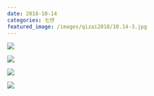 ```yaml
---
date: 2018-10-14
categories: 七仔
featured_image: /images/qizai2018/10.14-3.jpg
---
```


![](/images/qizai2018/10.14-1.jpg)

![](/images/qizai2018/10.14-2.jpg)

![](/images/qizai2018/10.14-3.jpg)

![](/images/qizai2018/10.14-4.jpg)
